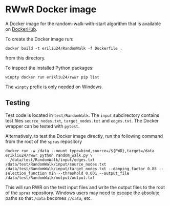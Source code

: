 # RWwR Docker image

A Docker image for the random-walk-with-start algorithm that is available on [DockerHub](https://hub.docker.com/repository/docker/erikliu24/rwwr).

To create the Docker image run:
```
docker build -t eriliu24/RandomWalk -f Dockerfile .
```
from this directory.

To inspect the installed Python packages:
```
winpty docker run erikliu24/rwwr pip list
```
The `winpty` prefix is only needed on Windows.

## Testing
Test code is located in `test/RandomWalk`.
The `input` subdirectory contains test files `source_nodes.txt`, `target_nodes.txt` and `edges.txt`.
The Docker wrapper can be tested with `pytest`.

Alternatively, to test the Docker image directly, run the following command from the root of the `spras` repository
```
docker run -w /data --mount type=bind,source=/${PWD},target=/data erikliu24/rwwr python random_walk.py \
  /data/test/RandomWalk/input/edges.txt /data/test/RandomWalk/input/source_nodes.txt /data/test/RandomWalk/input/target_nodes.txt --damping_factor 0.85 --selection_function min --threshold 0.001 --output_file /data/test/RandomWalk/output/output.txt
```
This will run RWR on the test input files and write the output files to the root of the `spras` repository.
Windows users may need to escape the absolute paths so that `/data` becomes `//data`, etc.

